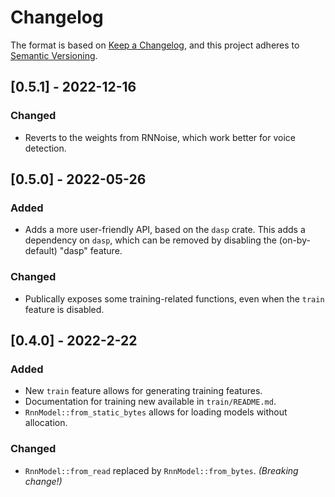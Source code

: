 # Changelog

The format is based on [Keep a Changelog](https://keepachangelog.com/en/1.0.0/),
and this project adheres to [Semantic Versioning](https://semver.org/spec/v2.0.0.html).

## [0.5.1] - 2022-12-16

### Changed
- Reverts to the weights from RNNoise, which work better for voice detection.

## [0.5.0] - 2022-05-26

### Added
- Adds a more user-friendly API, based on the `dasp` crate. This adds a dependency on `dasp`,
  which can be removed by disabling the (on-by-default) "dasp" feature.

### Changed
- Publically exposes some training-related functions, even when the `train` feature is disabled.

## [0.4.0] - 2022-2-22

### Added
- New `train` feature allows for generating training features.
- Documentation for training new available in `train/README.md`.
- `RnnModel::from_static_bytes` allows for loading models without allocation.

### Changed
- `RnnModel::from_read` replaced by `RnnModel::from_bytes`. *(Breaking change!)*
